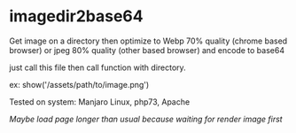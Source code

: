 # imagedir2base64
Get image on a directory then optimize to Webp 70% quality (chrome based browser) or jpeg 80% quality (other based browser) and encode to base64


just call this file then call function with directory.

ex: show('/assets/path/to/image.png')


Tested on system: Manjaro Linux, php73, Apache

*Maybe load page longer than usual because waiting for render image first*
